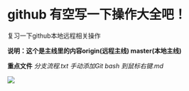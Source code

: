 # github 有空写一下操作大全吧！
复习一下github本地远程相关操作


 **说明：这个是主线里的内容origin(远程主线) master(本地主线)**
 
 **重点文件** *分支流程.txt 手动添加Git bash 到鼠标右键.md*
 
 ![](https://jhonjrg.github.io/github/Picture/IPerror.png)
